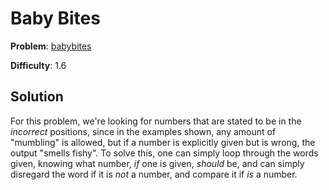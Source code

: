 # Baby Bites

**Problem**: [babybites](https://open.kattis.com/problems/babybites)

**Difficulty**: 1.6

## Solution

For this problem, we're looking for numbers that are stated to be in the *incorrect* positions, since in the examples 
shown, any amount of "mumbling" is allowed, but if a number is explicitly given but is wrong, the output "smells fishy".
To solve this, one can simply loop through the words given, knowing what number, *if* one is given, *should* be, and 
can simply disregard the word if it is *not* a number, and compare it if *is* a number.